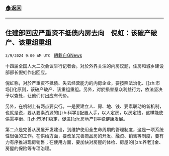 ###  [:house:返回](README.md)
---


## 住建部回应严重资不抵债内房去向　倪虹：该破产破产、该重组重组
`3/9/2024 9:00 AM UTC ` [轉載自GNews](https://gnews.org/articles/2379492)

十四届全国人大二次会议举行记者会。对於外界关注的内房议题，住房和城乡建设部部长倪虹作出回应。

倪虹称，对於严重资不抵债、失去经营能力的内房企业，要按照法治化、[[zh:市场]]化原则，该破产破产、该重组重组。另外，对於损害羣众利益行为，依法坚决予以查处，让他们付出应有代价。

另外，在机制上有两点要实行。一是要建立人、房、地、钱、要素联动的新机制，也就是说，要从要素资源的[[zh:科学]]配置入手，以人定房，以房定钱，这样能使供需平衡、[[zh:市场]]稳定，促进[[zh:房地产]]平稳健康发展。

第二点是完善从房屋开发建设，到维护使用全生命周期的管理制度，这是一项系统性很强的工作。在供给方面，要改革完善商品房的开发、融资、销售等制度，要有力有序推进现房销售；在使用方面，要加快对房屋的体检、房屋的[[zh:养老]]金、房屋的保险等专项治理。
